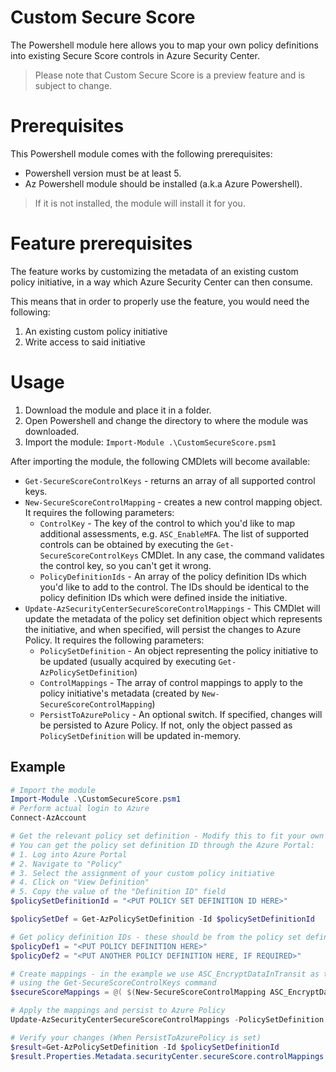 # Custom Secure Score
The Powershell module here allows you to map your own policy definitions into existing Secure Score controls in Azure Security Center.

> Please note that Custom Secure Score is a preview feature and is subject to change.

# Prerequisites
This Powershell module comes with the following prerequisites:

- Powershell version must be at least 5.
- Az Powershell module should be installed (a.k.a Azure Powershell). 
> If it is not installed, the module will install it for you.

# Feature prerequisites
The feature works by customizing the metadata of an existing custom policy initiative, in a way which Azure Security Center can then consume.

This means that in order to properly use the feature, you would need the following:
1. An existing custom policy initiative
2. Write access to said initiative

# Usage
1. Download the module and place it in a folder.
2. Open Powershell and change the directory to where the module was downloaded.
3. Import the module: `Import-Module .\CustomSecureScore.psm1`

After importing the module, the following CMDlets will become available:
 - `Get-SecureScoreControlKeys` - returns an array of all supported control keys.
 - `New-SecureScoreControlMapping` - creates a new control mapping object. It requires the following parameters:
   - `ControlKey` - The key of the control to which you'd like to map additional assessments, e.g. `ASC_EnableMFA`. The list of supported controls can be obtained by executing the `Get-SecureScoreControlKeys` CMDlet. In any case, the command validates the control key, so you can't get it wrong.
   - `PolicyDefinitionIds` - An array of the policy definition IDs which you'd like to add to the control. The IDs should be identical to the policy definition IDs which were defined inside the initiative.
 - `Update-AzSecurityCenterSecureScoreControlMappings` - This CMDlet will update the metadata of the policy set definition object which represents the initiative, and when specified, will persist the changes to Azure Policy. It requires the following parameters:
   - `PolicySetDefinition` - An object representing the policy initiative to be updated (usually acquired by executing `Get-AzPolicySetDefinition`)
   - `ControlMappings` - The array of control mappings to apply to the policy initiative's metadata (created by `New-SecureScoreControlMapping`)
   - `PersistToAzurePolicy` - An optional switch. If specified, changes will be persisted to Azure Policy. If not, only the object passed as `PolicySetDefinition` will be updated in-memory.

## Example
```powershell
# Import the module
Import-Module .\CustomSecureScore.psm1
# Perform actual login to Azure
Connect-AzAccount

# Get the relevant policy set definition - Modify this to fit your own custom policy initiative
# You can get the policy set definition ID through the Azure Portal:
# 1. Log into Azure Portal
# 2. Navigate to "Policy"
# 3. Select the assignment of your custom policy initiative
# 4. Click on "View Definition"
# 5. Copy the value of the "Definition ID" field
$policySetDefinitionId = "<PUT POLICY SET DEFINITION ID HERE>"

$policySetDef = Get-AzPolicySetDefinition -Id $policySetDefinitionId

# Get policy definition IDs - these should be from the policy set definition (e.g. from $polictSetDef.Properties.PolicyDefinitions)
$policyDef1 = "<PUT POLICY DEFINITION HERE>"
$policyDef2 = "<PUT ANOTHER POLICY DEFINITION HERE, IF REQUIRED>"

# Create mappings - in the example we use ASC_EncryptDataInTransit as the control key. You can list all the possible keys 
# using the Get-SecureScoreControlKeys command
$secureScoreMappings = @( $(New-SecureScoreControlMapping ASC_EncryptDataInTransit -PolicyDefinitionIds @($policyDef1, $policyDef2)))

# Apply the mappings and persist to Azure Policy
Update-AzSecurityCenterSecureScoreControlMappings -PolicySetDefinition $policySetDef -ControlMappings $secureScoreMappings -PersistToAzurePolicy

# Verify your changes (When PersistToAzurePolicy is set)
$result=Get-AzPolicySetDefinition -Id $policySetDefinitionId
$result.Properties.Metadata.securityCenter.secureScore.controlMappings
```

